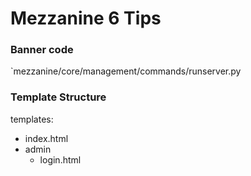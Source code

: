 # Mezzanine 6 Tips
### Banner code
`mezzanine/core/management/commands/runserver.py
### Template Structure
templates:
- index.html
- admin
    - login.html

